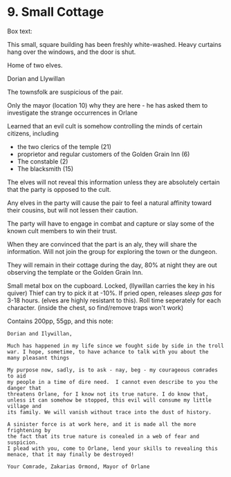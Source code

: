 # 9. Small Cottage

Box text:

This small, square building has been freshly white-washed. 
Heavy curtains hang over the windows, and the door is shut.

Home of two elves.

Dorian and Llywillan

The townsfolk are suspicious of the pair.

Only the mayor (location 10) why they are here - he has asked them to
investigate the strange occurrences in Orlane

Learned that an evil cult is somehow controlling the minds of certain
citizens, including
* the two clerics of the temple (21)
* proprietor and regular customers of the Golden Grain Inn (6)
* The constable (2)
* The blacksmith (15)

The elves will not reveal this information unless they are absolutely
certain that the party is opposed to the cult.

Any elves in the party will cause the pair to feel a natural affinity
toward their cousins, but will not lessen their caution.

The party will have to engage in combat and capture or slay some of the known
cult members to win their trust.

When they are convinced that the part is an aly, they will share the
information.  Will not join the group for exploring the town or the dungeon.

They will remain in their cottage during the day, 80% at night they are out 
observing the template or the Golden Grain Inn.

Small metal box on the cupboard. Locked, (llywillan carries the key in his
quiver)  Thief can try to pick it at -10%.  If pried open, releases
_sleep gas_ for 3-18 hours.  (elves are highly resistant to this). Roll time
seperately for each character.  (inside the chest, so find/remove traps won't
work)

Contains 200pp, 55gp, and this note:

```
Dorian and Ilywillan,

Much has happened in my life since we fought side by side in the troll
war. I hope, sometime, to have achance to talk with you about the
many pleasant things

My purpose now, sadly, is to ask - nay, beg - my courageous comrades to aid
my people in a time of dire need.  I cannot even describe to you the danger that
threatens Orlane, for I know not its true nature. I do know that,
unless it can somehow be stopped, this evil will consume my little village and
its family. We will vanish without trace into the dust of history.

A sinister force is at work here, and it is made all the more frightening by 
the fact that its true nature is conealed in a web of fear and suspicion.
I plead with you, come to Orlane, lend your skills to revealing this 
menace, that it may finally be destroyed!

Your Comrade, Zakarias Ormond, Mayor of Orlane
```
